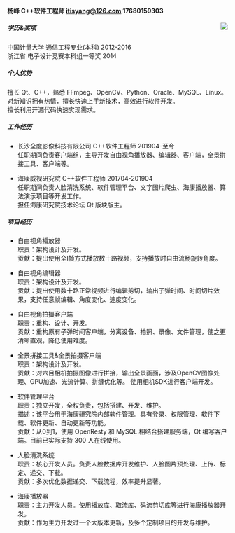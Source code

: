 #### 杨峰 C++软件工程师 itisyang@126.com 17680159303  

<img src='https://gitee.com/itisyang/images/raw/master/photo_m1.jpg' align='right'>


##### 学历&奖项  
中国计量大学 通信工程专业(本科) 2012-2016  
浙江省 电子设计竞赛本科组一等奖 2014  

  
##### 个人优势  
擅长 Qt、C++，熟悉 FFmpeg、OpenCV、Python、Oracle、MySQL、Linux。  
对新知识拥有热情，擅长快速上手新技术，高效进行软件开发。  
擅长利用开源代码快速实现需求。    

  
##### 工作经历
- 长沙全度影像科技有限公司 C++软件工程师 201904-至今  
任职期间负责客户端组，主导开发自由视角播放器、编辑器、客户端，全景拼接工具、客户端等。  

- 海康威视研究院 C++软件工程师 201704-201904  
任职期间负责人脸清洗系统、软件管理平台、文字图片爬虫、海康播放器、算法演示项目等开发工作。  
担任海康研究院技术论坛 Qt 版块版主。  


##### 项目经历
- 自由视角播放器  
职责：架构设计及开发。  
贡献：提出使用全I帧方式播放数十路视频，支持播放时自由流畅旋转角度。 

- 自由视角编辑器  
职责：架构设计及开发。  
贡献：提出使用数十路正常视频进行编辑剪切，输出子弹时间、时间切片效果，支持任意帧编辑、角度变化、速度变化。 

- 自由视角拍摄客户端  
职责：重构、设计、开发。  
贡献：重构原有子弹时间客户端，分离设备、拍照、录像、文件管理，使之更清晰直观，降低使用难度。

- 全景拼接工具&全景拍摄客户端  
职责：架构设计及开发。  
贡献：对六目相机拍摄图像进行拼接，输出全景画面，涉及OpenCV图像处理、GPU加速、光流计算、拼缝优化等。
使用相机SDK进行客户端开发。

- 软件管理平台  
职责：独立开发，全权负责，包括搭建、开发、维护。  
描述：该平台用于海康研究院内部软件管理。具有登录、权限管理、软件下载、软件更新、自动更新等功能。  
贡献：从0到1，使用 OpenResty 和 MySQL 相结合搭建服务端，Qt 编写客户端。目前已实际支持 300 人在线使用。  

- 人脸清洗系统  
职责：核心开发人员。负责人脸数据库开发维护、人脸图片预处理、上传、标定、递交、下载。  
贡献：多次优化数据递交、下载流程，效率提升显著。

- 海康播放器  
职责：主力开发人员。使用播放库、取流库、码流剪切库等进行海康播放器开发。  
贡献：作为主力开发过一个大版本更新，及多个定制项目的开发与维护。
